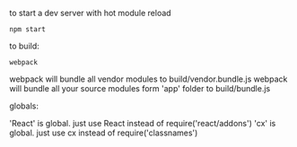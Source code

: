 




to start a dev server with hot module reload

    npm start

to build:

    webpack
    
webpack will bundle all vendor modules to build/vendor.bundle.js
webpack will bundle all your source modules form 'app' folder to build/bundle.js

globals:

   'React'  is global. just use React instead of require('react/addons')
   'cx'  is global. just use cx instead of require('classnames')
